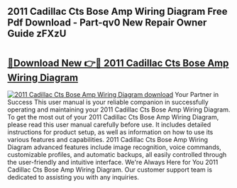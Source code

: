 ## 2011 Cadillac Cts Bose Amp Wiring Diagram Free Pdf Download - Part-qv0 New Repair Owner Guide zFXzU

# <h2><a href="http://dfqd3v6.blite.top/?on=2011+Cadillac+Cts+Bose+Amp+Wiring+Diagram">🔗Download New 👉🔴 2011 Cadillac Cts Bose Amp Wiring Diagram</a></h2>

[![2011 Cadillac Cts Bose Amp Wiring Diagram download](https://i.imgur.com/lujVjoI.png)](http://dfqd3v6.blite.top/?on=2011+Cadillac+Cts+Bose+Amp+Wiring+Diagram)
Your Partner in Success This user manual is your reliable companion in successfully operating and maintaining your 2011 Cadillac Cts Bose Amp Wiring Diagram. To get the most out of your 2011 Cadillac Cts Bose Amp Wiring Diagram, please read this user manual carefully before use. It includes detailed instructions for product setup, as well as information on how to use its various features and capabilities. 2011 Cadillac Cts Bose Amp Wiring Diagram advanced features include image recognition, voice commands, customizable profiles, and automatic backups, all easily controlled through the user-friendly and intuitive interface. We're Always Here for You 2011 Cadillac Cts Bose Amp Wiring Diagram. Our customer support team is dedicated to assisting you with any inquiries.
